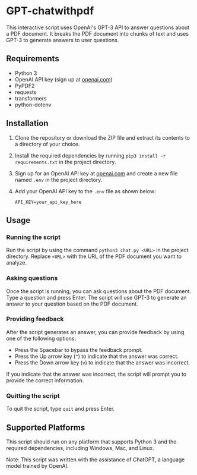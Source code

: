 # GPT-chatwithpdf

This interactive script uses OpenAI's GPT-3 API to answer questions about a PDF document. It breaks the PDF document into chunks of text and uses GPT-3 to generate answers to user questions.

## Requirements

* Python 3
* OpenAI API key (sign up at [openai.com](https://openai.com/))
* PyPDF2
* requests
* transformers
* python-dotenv

## Installation

1. Clone the repository or download the ZIP file and extract its contents to a directory of your choice.

2. Install the required dependencies by running `pip3 install -r requirements.txt` in the project directory.

3. Sign up for an OpenAI API key at [openai.com](https://openai.com/) and create a new file named `.env` in the project directory.

4. Add your OpenAI API key to the `.env` file as shown below:

    ```
    API_KEY=your_api_key_here
    ```

## Usage

### Running the script

Run the script by using the command `python3 chat.py <URL>` in the project directory. Replace `<URL>` with the URL of the PDF document you want to analyze.

### Asking questions

Once the script is running, you can ask questions about the PDF document. Type a question and press Enter. The script will use GPT-3 to generate an answer to your question based on the PDF document.

### Providing feedback

After the script generates an answer, you can provide feedback by using one of the following options:

* Press the Spacebar to bypass the feedback prompt.
* Press the Up arrow key (`^`) to indicate that the answer was correct.
* Press the Down arrow key (`v`) to indicate that the answer was incorrect.

If you indicate that the answer was incorrect, the script will prompt you to provide the correct information.

### Quitting the script

To quit the script, type `quit` and press Enter.

## Supported Platforms

This script should run on any platform that supports Python 3 and the required dependencies, including Windows, Mac, and Linux.

Note: This script was written with the assistance of ChatGPT, a language model trained by OpenAI.
